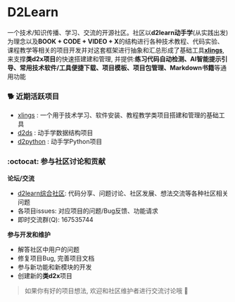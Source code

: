 # D2Learn

一个技术/知识传播、学习、交流的开源社区。社区以**d2learn动手学**(从实践出发)为理念以及**BOOK + CODE + VIDEO + X**的结构进行各种技术教程、代码实验、课程教学等相关的项目开发并对这套框架进行抽象和汇总形成了基础工具[**xlings**](https://github.com/d2learn/xlings), 来支撑**类d2x项目**的快速搭建建和管理, 并提供:**练习代码自动检测、AI智能提示引导、常用技术软件/工具便捷下载、项目模板、项目包管理、Markdown书籍**等通用功能

### 🐕 近期活跃项目

- [xlings](https://github.com/d2learn/xlings) : 一个用于技术学习、软件安装、教程教学类项目搭建和管理的基础工具
- [d2ds]() : 动手学数据结构项目
- [d2python](https://github.com/d2learn/d2python) : 动手学Python项目

### :octocat: 参与社区讨论和贡献

**论坛/交流**

- [d2learn综合社区](https://github.com/orgs/d2learn/discussions): 代码分享、问题讨论、社区发展、想法交流等各种社区相关问题
- 各项目issues: 对应项目的问题/Bug反馈、功能请求
- 即时交流群(Q): 167535744

**参与开发和维护**

- 解答社区中用户的问题
- 修复项目Bug, 完善项目文档
- 参与新功能和新模块的开发
- 创建新的**类d2x**项目

> 如果你有好的项目想法, 欢迎和社区维护者进行交流讨论哦 👋
